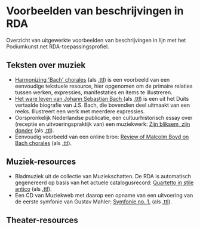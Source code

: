 # Voorbeelden van beschrijvingen in RDA

Overzicht van uitgewerkte voorbeelden van beschrijvingen in lijn met het Podiumkunst.net RDA-toepassingsprofiel. 

## Teksten over muziek

* [Harmonizing 'Bach' chorales](02_harmonizing-bach.md) (als [.ttl](02_harmonizing-bach.ttl)) is een voorbeeld van een eenvoudige tekstuele resource, hier opgenomen om de primaire relaties tussen werken, expressies, manifestaties en items te illustreren.
* [Het ware leven van Johann Sebastian Bach ](03_ware-leven-bach-2.md) (als [.ttl](03_ware-leven-bach-2.ttl)) is een uit het Duits vertaalde biografie van J.S. Bach, die bovendien deel uitmaakt van een reeks. Illustreert een werk met meerdere expressies.
* Oorspronkelijk Nederlandse publicatie, een cultuurhistorisch essay over (receptie en uitvoeringspraktijk van) een muziekwerk: [Zijn bliksem, zijn donder](04_zijn-bliksem-zijn-donder-2.md) (als [.ttl](04_zijn-bliksem-zijn-donder-2.ttl)). 
* Eenvoudig voorbeeld van een online bron: [Review of Malcolm Boyd on Bach chorales](05_review-harmonizing-bach.md) (als [.ttl](05_review-harmonizing-bach.ttl)).

## Muziek-resources

* Bladmuziek uit de collectie van Muziekschatten. De RDA is automatisch gegenereerd op basis van het actuele catalogusrecord: [Quartetto in stile antico](06_quartetto-in-stile-antico.md) (als [.ttl](06_quartetto-in-stile-antico.ttl)). 
* Een CD van Muziekweb met daarop een opname van een uitvoering van de eerste symfonie van Gustav Mahler: [Symfonie no. 1.](08_mahler-1.md) (als [.ttl](08_mahler-1.ttl)). 

## Theater-resources
